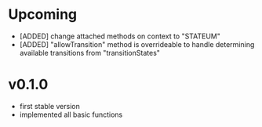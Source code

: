 # Upcoming
- [ADDED] change attached methods on context to "STATEUM"
- [ADDED] "allowTransition" method is overrideable to handle determining available transitions from "transitionStates"

# v0.1.0
- first stable version
- implemented all basic functions